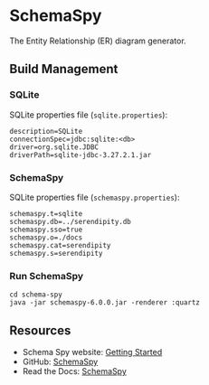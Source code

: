 # SchemaSpy

The Entity Relationship (ER) diagram generator.

## Build Management

### SQLite

SQLite properties file (`sqlite.properties`):

```
description=SQLite
connectionSpec=jdbc:sqlite:<db>
driver=org.sqlite.JDBC
driverPath=sqlite-jdbc-3.27.2.1.jar
```

### SchemaSpy

SQLite properties file (`schemaspy.properties`):

```
schemaspy.t=sqlite
schemaspy.db=../serendipity.db
schemaspy.sso=true
schemaspy.o=./docs
schemaspy.cat=serendipity
schemaspy.s=serendipity
```

### Run SchemaSpy

```
cd schema-spy
java -jar schemaspy-6.0.0.jar -renderer :quartz
```

## Resources

* Schema Spy website: [Getting Started](http://schemaspy.org/)
* GitHub: [SchemaSpy](https://github.com/schemaspy/schemaspy)
* Read the Docs: [SchemaSpy](https://schemaspy.readthedocs.io/en/latest/started.html)




